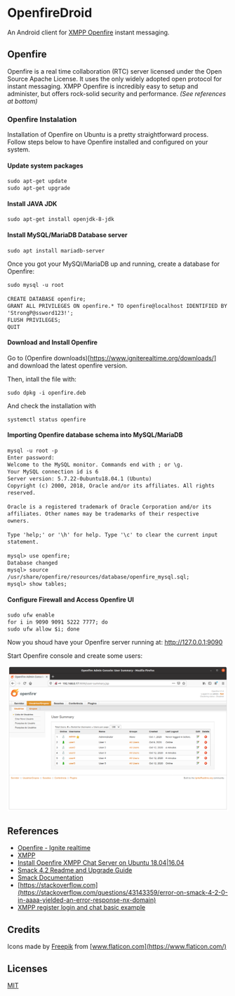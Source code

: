 # OpenfireDroid

An Android client for [XMPP Openfire](https://www.igniterealtime.org/projects/openfire/) instant messaging.

## Openfire

Openfire is a real time collaboration (RTC) server licensed under the Open Source Apache License. 
It uses the only widely adopted open protocol for instant messaging.
XMPP Openfire is incredibly easy to setup and administer, but offers rock-solid security and performance.
_(See references at bottom)_

### Openfire Instalation

Installation of Openfire on Ubuntu is a pretty straightforward process. 
Follow steps below to have Openfire installed and configured on your system.

#### Update system packages
```
sudo apt-get update
sudo apt-get upgrade
```

#### Install JAVA JDK
```
sudo apt-get install openjdk-8-jdk
```

#### Install MySQL/MariaDB Database server
```
sudo apt install mariadb-server
```

Once you got your MySQl/MariaDB up and running, create a database for Openfire:
```
sudo mysql -u root

CREATE DATABASE openfire;
GRANT ALL PRIVILEGES ON openfire.* TO openfire@localhost IDENTIFIED BY 'StrongP@ssword123!';
FLUSH PRIVILEGES;
QUIT
```

#### Download and Install Openfire
Go to (Openfire downloads)[https://www.igniterealtime.org/downloads/] and download the latest openfire version.

Then, intall the file with:
```
sudo dpkg -i openfire.deb
```
And check the installation with
```
systemctl status openfire
```

#### Importing Openfire database schema into MySQL/MariaDB
```
mysql -u root -p
Enter password: 
Welcome to the MySQL monitor. Commands end with ; or \g.
Your MySQL connection id is 6
Server version: 5.7.22-0ubuntu18.04.1 (Ubuntu)
Copyright (c) 2000, 2018, Oracle and/or its affiliates. All rights reserved.

Oracle is a registered trademark of Oracle Corporation and/or its
affiliates. Other names may be trademarks of their respective
owners.

Type 'help;' or '\h' for help. Type '\c' to clear the current input statement.

mysql> use openfire;
Database changed
mysql> source /usr/share/openfire/resources/database/openfire_mysql.sql;
mysql> show tables;
```

#### Configure Firewall and Access Openfire UI
```
sudo ufw enable
for i in 9090 9091 5222 7777; do 
sudo ufw allow $i; done
```

Now you shoud have your Openfire server running at: http://127.0.0.1:9090

Start Openfire console and create some users:

![](images/openfire-users.png)


## References

* [Openfire - Ignite realtime](https://www.igniterealtime.org/projects/openfire/)
* [XMPP](https://xmpp.org/)
* [Install Openfire XMPP Chat Server on Ubuntu 18.04|16.04](https://computingforgeeks.com/install-openfire-xmpp-chat-server-on-ubuntu-linux/)
* [Smack 4.2 Readme and Upgrade Guide](https://github.com/igniterealtime/Smack/wiki/Smack-4.2-Readme-and-Upgrade-Guide)
* [Smack Documentation](https://github.com/igniterealtime/Smack/blob/master/documentation/index.md)
* [https://stackoverflow.com](https://stackoverflow.com/questions/43143359/error-on-smack-4-2-0-in-aaaa-yielded-an-error-response-nx-domain)
* [XMPP register login and chat basic example](https://androidpedia.net/en/tutorial/6747/xmpp-register-login-and-chat-simple-example)
 
## Credits

Icons made by [Freepik](http://www.freepik.com) from [www.flaticon.com](https://www.flaticon.com/)


## Licenses

[MIT](https://choosealicense.com/licenses/mit/)